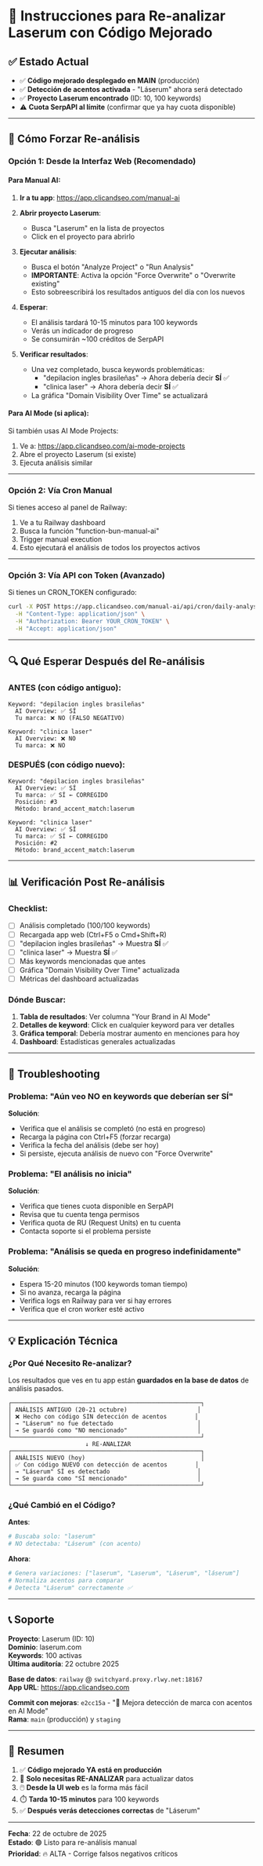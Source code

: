 # 🎯 Instrucciones para Re-analizar Laserum con Código Mejorado

## ✅ Estado Actual

- ✅ **Código mejorado desplegado en MAIN** (producción)
- ✅ **Detección de acentos activada** - "Láserum" ahora será detectado
- ✅ **Proyecto Laserum encontrado** (ID: 10, 100 keywords)
- ⚠️ **Cuota SerpAPI al límite** (confirmar que ya hay cuota disponible)

---

## 🚀 Cómo Forzar Re-análisis

### **Opción 1: Desde la Interfaz Web** (Recomendado)

#### Para Manual AI:

1. **Ir a tu app**: https://app.clicandseo.com/manual-ai

2. **Abrir proyecto Laserum**:
   - Busca "Laserum" en la lista de proyectos
   - Click en el proyecto para abrirlo

3. **Ejecutar análisis**:
   - Busca el botón "Analyze Project" o "Run Analysis"
   - **IMPORTANTE**: Activa la opción "Force Overwrite" o "Overwrite existing"
   - Esto sobreescribirá los resultados antiguos del día con los nuevos

4. **Esperar**:
   - El análisis tardará 10-15 minutos para 100 keywords
   - Verás un indicador de progreso
   - Se consumirán ~100 créditos de SerpAPI

5. **Verificar resultados**:
   - Una vez completado, busca keywords problemáticas:
     - "depilacion ingles brasileñas" → Ahora debería decir **SÍ** ✅
     - "clinica laser" → Ahora debería decir **SÍ** ✅
   - La gráfica "Domain Visibility Over Time" se actualizará

#### Para AI Mode (si aplica):

Si también usas AI Mode Projects:

1. Ve a: https://app.clicandseo.com/ai-mode-projects
2. Abre el proyecto Laserum (si existe)
3. Ejecuta análisis similar

---

### **Opción 2: Vía Cron Manual**

Si tienes acceso al panel de Railway:

1. Ve a tu Railway dashboard
2. Busca la función "function-bun-manual-ai"
3. Trigger manual execution
4. Esto ejecutará el análisis de todos los proyectos activos

---

### **Opción 3: Vía API con Token** (Avanzado)

Si tienes un CRON_TOKEN configurado:

```bash
curl -X POST https://app.clicandseo.com/manual-ai/api/cron/daily-analysis?async=1 \
  -H "Content-Type: application/json" \
  -H "Authorization: Bearer YOUR_CRON_TOKEN" \
  -H "Accept: application/json"
```

---

## 🔍 Qué Esperar Después del Re-análisis

### **ANTES** (con código antiguo):

```
Keyword: "depilacion ingles brasileñas"
  AI Overview: ✅ SÍ
  Tu marca: ❌ NO (FALSO NEGATIVO)
  
Keyword: "clinica laser"  
  AI Overview: ❌ NO
  Tu marca: ❌ NO
```

### **DESPUÉS** (con código nuevo):

```
Keyword: "depilacion ingles brasileñas"
  AI Overview: ✅ SÍ
  Tu marca: ✅ SÍ ← CORREGIDO
  Posición: #3
  Método: brand_accent_match:laserum
  
Keyword: "clinica laser"
  AI Overview: ✅ SÍ  
  Tu marca: ✅ SÍ ← CORREGIDO
  Posición: #2
  Método: brand_accent_match:laserum
```

---

## 📊 Verificación Post Re-análisis

### Checklist:

- [ ] Análisis completado (100/100 keywords)
- [ ] Recargada app web (Ctrl+F5 o Cmd+Shift+R)
- [ ] "depilacion ingles brasileñas" → Muestra **SÍ** ✅
- [ ] "clinica laser" → Muestra **SÍ** ✅
- [ ] Más keywords mencionadas que antes
- [ ] Gráfica "Domain Visibility Over Time" actualizada
- [ ] Métricas del dashboard actualizadas

### Dónde Buscar:

1. **Tabla de resultados**: Ver columna "Your Brand in AI Mode"
2. **Detalles de keyword**: Click en cualquier keyword para ver detalles
3. **Gráfica temporal**: Debería mostrar aumento en menciones para hoy
4. **Dashboard**: Estadísticas generales actualizadas

---

## 🔧 Troubleshooting

### Problema: "Aún veo NO en keywords que deberían ser SÍ"

**Solución**:
- Verifica que el análisis se completó (no está en progreso)
- Recarga la página con Ctrl+F5 (forzar recarga)
- Verifica la fecha del análisis (debe ser hoy)
- Si persiste, ejecuta análisis de nuevo con "Force Overwrite"

### Problema: "El análisis no inicia"

**Solución**:
- Verifica que tienes cuota disponible en SerpAPI
- Revisa que tu cuenta tenga permisos
- Verifica quota de RU (Request Units) en tu cuenta
- Contacta soporte si el problema persiste

### Problema: "Análisis se queda en progreso indefinidamente"

**Solución**:
- Espera 15-20 minutos (100 keywords toman tiempo)
- Si no avanza, recarga la página
- Verifica logs en Railway para ver si hay errores
- Verifica que el cron worker esté activo

---

## 💡 Explicación Técnica

### ¿Por Qué Necesito Re-analizar?

Los resultados que ves en tu app están **guardados en la base de datos** de análisis pasados.

```
┌──────────────────────────────────────────────────────┐
│ ANÁLISIS ANTIGUO (20-21 octubre)                    │
│ ❌ Hecho con código SIN detección de acentos        │
│ → "Láserum" no fue detectado                        │
│ → Se guardó como "NO mencionado"                    │
└──────────────────────────────────────────────────────┘
                      ↓ RE-ANALIZAR
┌──────────────────────────────────────────────────────┐
│ ANÁLISIS NUEVO (hoy)                                 │
│ ✅ Con código NUEVO con detección de acentos        │
│ → "Láserum" SÍ es detectado                         │
│ → Se guarda como "SÍ mencionado"                    │
└──────────────────────────────────────────────────────┘
```

### ¿Qué Cambió en el Código?

**Antes**:
```python
# Buscaba solo: "laserum"
# NO detectaba: "Láserum" (con acento)
```

**Ahora**:
```python
# Genera variaciones: ["laserum", "Laserum", "Láserum", "láserum"]
# Normaliza acentos para comparar
# Detecta "Láserum" correctamente ✅
```

---

## 📞 Soporte

**Proyecto**: Laserum (ID: 10)  
**Dominio**: laserum.com  
**Keywords**: 100 activas  
**Última auditoría**: 22 octubre 2025  

**Base de datos**: `railway` @ `switchyard.proxy.rlwy.net:18167`  
**App URL**: https://app.clicandseo.com  

**Commit con mejoras**: `e2cc15a` - "🎯 Mejora detección de marca con acentos en AI Mode"  
**Rama**: `main` (producción) y `staging`

---

## 🎉 Resumen

1. ✅ **Código mejorado YA está en producción**
2. 🔄 **Solo necesitas RE-ANALIZAR** para actualizar datos
3. 🖱️ **Desde la UI web** es la forma más fácil
4. ⏱️ **Tarda 10-15 minutos** para 100 keywords
5. ✅ **Después verás detecciones correctas** de "Láserum"

---

**Fecha**: 22 de octubre de 2025  
**Estado**: 🟢 Listo para re-análisis manual  
**Prioridad**: 🔥 ALTA - Corrige falsos negativos críticos


